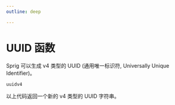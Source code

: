 ```yaml
---
outline: deep

---
```


# UUID 函数

Sprig 可以生成 v4 类型的 UUID (通用唯一标识符, Universally Unique Identifier)。

```
uuidv4
```

以上代码返回一个新的 v4 类型的 UUID 字符串。
